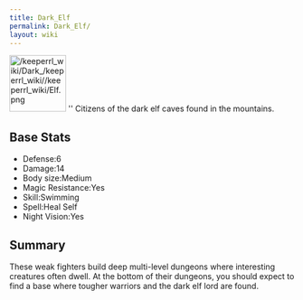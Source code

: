 ```yaml
---
title: Dark_Elf
permalink: Dark_Elf/
layout: wiki
---
```


<img src="/keeperrl_wiki/Dark_/keeperrl_wiki//keeperrl_wiki/Elf.png" title="fig:/keeperrl_wiki/Dark_/keeperrl_wiki//keeperrl_wiki/Elf.png" alt="/keeperrl_wiki/Dark_/keeperrl_wiki//keeperrl_wiki/Elf.png" width="100" />
'' Citizens of the dark elf caves found in the mountains.

Base Stats
----------

-   Defense:6
-   Damage:14
-   Body size:Medium
-   Magic Resistance:Yes
-   Skill:Swimming
-   Spell:Heal Self
-   Night Vision:Yes

Summary
-------

These weak fighters build deep multi-level dungeons where interesting
creatures often dwell. At the bottom of their dungeons, you should
expect to find a base where tougher warriors and the dark elf lord are
found.
